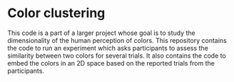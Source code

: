 # Color clustering

This code is a part of a larger project whose goal is to study the dimensionality of the human perception of colors. This repository contains the code to run an experiment which asks participants to assess the similarity between two colors for several trials. It also contains the code to embed the colors in an 2D space based on the reported trials from the participants.
